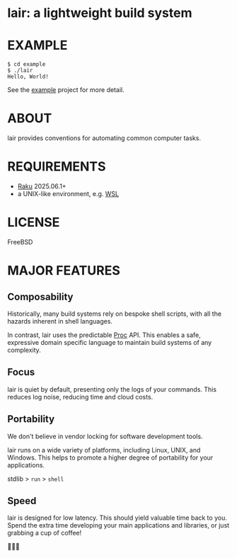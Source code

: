 # lair: a lightweight build system

# EXAMPLE

```console
$ cd example
$ ./lair
Hello, World!
```

See the [example](example) project for more detail.

# ABOUT

lair provides conventions for automating common computer tasks.

# REQUIREMENTS

* [Raku](https://raku.org/) 2025.06.1+
* a UNIX-like environment, e.g. [WSL](https://learn.microsoft.com/en-us/windows/wsl/)

# LICENSE

FreeBSD

# MAJOR FEATURES

## Composability

Historically, many build systems rely on bespoke shell scripts, with all the hazards inherent in shell languages.

In contrast, lair uses the predictable [Proc](https://docs.raku.org/type/Proc) API. This enables a safe, expressive domain specific language to maintain build systems of any complexity.

## Focus

lair is quiet by default, presenting only the logs of your commands. This reduces log noise, reducing time and cloud costs.

## Portability

We don't believe in vendor locking for software development tools.

lair runs on a wide variety of platforms, including Linux, UNIX, and Windows. This helps to promote a higher degree of portability for your applications.

stdlib > `run` > `shell`

## Speed

lair is designed for low latency. This should yield valuable time back to you. Spend the extra time developing your main applications and libraries, or just grabbing a cup of coffee!

🦋🦋🦋
